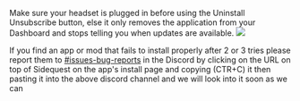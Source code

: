 Make sure your headset is plugged in before using  the Uninstall Unsubscribe button, else it only removes the application from your Dashboard and stops telling you when updates are available.
![](https://cdn.discordapp.com/attachments/608376262347587595/608380056754061376/Screenshot_1064.png)

If you find an app or mod that fails to install properly after 2 or 3 tries please report them to [#issues-bug-reports](https://discord.gg/2bkwecn)  in the Discord by clicking on the URL on top of Sidequest on the app's install page and copying  (CTR+C) it then pasting it into the above discord channel and we will look into it soon as we can